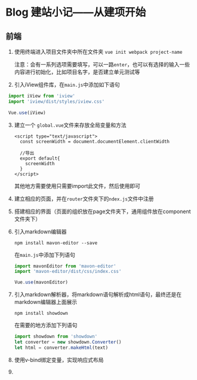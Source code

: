 # Blog 建站小记——从建项开始

## 前端

1. 使用终端进入项目文件夹中所在文件夹 `vue init webpack project-name`

   注意：会有一系列选项需要填写，可以一路`enter`，也可以有选择的输入一些内容进行初始化，比如项目名字，是否建立单元测试等

2. 引入iView组件库，在`main.js`中添加如下语句
  ```js
   import iView from 'iview'
   import 'iview/dist/styles/iview.css'
   
   Vue.use(iView)
  ```

3. 建立一个 `global.vue`文件来存放全局变量和方法

   ```vue
   <script type="text/javascript">
     const screenWidth = document.documentElement.clientWidth
   
     //导出
     export default{
       screenWidth
     }
   </script>
   ```

   其他地方需要使用只需要import此文件，然后使用即可

4. 建立相应的页面，并在`router`文件夹下的`ndex.js`文件中注册

5. 搭建相应的界面（页面的组织放在page文件夹下，通用组件放在component文件夹下）

6. 引入markdown编辑器

   `npm install mavon-editor --save`

   在`main.js`中添加下列语句

   ```js
   import mavonEditor from 'mavon-editor'
   import 'mavon-editor/dist/css/index.css'
   
   Vue.use(mavonEditor)
   ```

7. 引入markdown解析器，将markdown语句解析成html语句，最终还是在markdown编辑器上面展示

   `npm install showdown`

   在需要的地方添加下列语句

   ```js
   import showdown from 'showdown'
   let converter = new showdown.Converter()
   let html = converter.makeHtml(text)
   ```

8. 使用v-bind绑定变量，实现响应式布局

9. 
